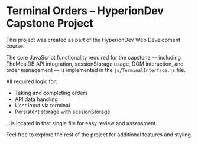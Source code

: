 # Terminal Orders – HyperionDev Capstone Project

This project was created as part of the HyperionDev Web Development course.

The core JavaScript functionality required for the capstone — including TheMealDB API integration, sessionStorage usage, DOM interaction, and order management — is implemented in the `js/TerminalInterface.js` file.

All required logic for:
- Taking and completing orders
- API data handling
- User input via terminal
- Persistent storage with sessionStorage

…is located in that single file for easy review and assessment.

Feel free to explore the rest of the project for additional features and styling.